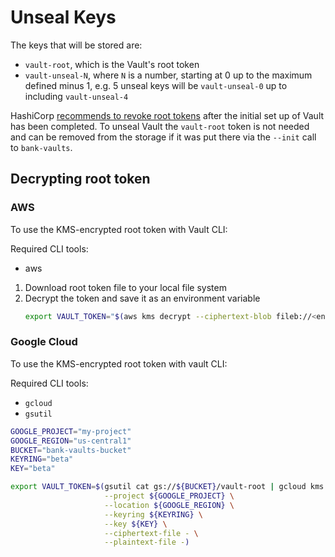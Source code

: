 # Unseal Keys

The keys that will be stored are:

- `vault-root`, which is the Vault's root token
- `vault-unseal-N`, where `N` is a number, starting at 0 up to the maximum defined minus 1, e.g. 5 unseal keys will be `vault-unseal-0` up to including `vault-unseal-4`

HashiCorp [recommends to revoke root tokens](https://www.vaultproject.io/docs/concepts/tokens.html#root-tokens) after the initial set up of Vault has been completed.
To unseal Vault the `vault-root` token is not needed and can be removed from the storage if it was put there via the `--init` call to `bank-vaults`.

## Decrypting root token

### AWS

To use the KMS-encrypted root token with Vault CLI:

Required CLI tools:
- aws

1. Download root token file to your local file system
1. Decrypt the token and save it as an environment variable
    ```bash
    export VAULT_TOKEN="$(aws kms decrypt --ciphertext-blob fileb://<encrypted token file> --encryption-context Tool=bank-vaults --query Plaintext --output text | base64 --decode)"
    ```

### Google Cloud

To use the KMS-encrypted root token with vault CLI:

Required CLI tools:
- `gcloud`
- `gsutil`

```bash
GOOGLE_PROJECT="my-project"
GOOGLE_REGION="us-central1"
BUCKET="bank-vaults-bucket"
KEYRING="beta"
KEY="beta"

export VAULT_TOKEN=$(gsutil cat gs://${BUCKET}/vault-root | gcloud kms decrypt \
                     --project ${GOOGLE_PROJECT} \
                     --location ${GOOGLE_REGION} \
                     --keyring ${KEYRING} \
                     --key ${KEY} \
                     --ciphertext-file - \
                     --plaintext-file -)
```

